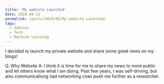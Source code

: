 ```yaml
---
title: 'My website Launched'
date: 2024-09-11
permalink: /posts/2024/09/My-website-Launched/
tags:
  - Seminar
  - Tech
  - Machine Learning
---
```


I decided to launch my private website and share some great news on my blogs!

Q. Why Website
A: I think it is time for me to share my news to more public and let others know what I am doing. Past few years, I was self-driving, but also communicationg nad networking cnan push me further as a researcher.
